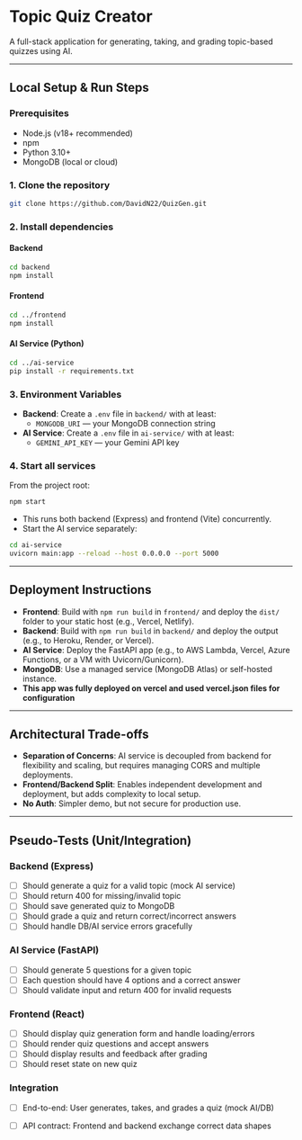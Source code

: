 # Topic Quiz Creator

A full-stack application for generating, taking, and grading topic-based quizzes using AI.

---

## Local Setup & Run Steps

### Prerequisites
- Node.js (v18+ recommended)
- npm
- Python 3.10+
- MongoDB (local or cloud)

### 1. Clone the repository
```sh
git clone https://github.com/DavidN22/QuizGen.git
```

### 2. Install dependencies
#### Backend
```sh
cd backend
npm install
```
#### Frontend
```sh
cd ../frontend
npm install
```
#### AI Service (Python)
```sh
cd ../ai-service
pip install -r requirements.txt
```

### 3. Environment Variables
- **Backend**: Create a `.env` file in `backend/` with at least:
  - `MONGODB_URI` — your MongoDB connection string
- **AI Service**: Create a `.env` file in `ai-service/` with at least:
  - `GEMINI_API_KEY` — your Gemini API key

### 4. Start all services
From the project root:
```sh
npm start
```
- This runs both backend (Express) and frontend (Vite) concurrently.
- Start the AI service separately:
```sh
cd ai-service
uvicorn main:app --reload --host 0.0.0.0 --port 5000
```

---

## Deployment Instructions
- **Frontend**: Build with `npm run build` in `frontend/` and deploy the `dist/` folder to your static host (e.g., Vercel, Netlify).
- **Backend**: Build with `npm run build` in `backend/` and deploy the output (e.g., to Heroku, Render, or Vercel).
- **AI Service**: Deploy the FastAPI app (e.g., to AWS Lambda, Vercel, Azure Functions, or a VM with Uvicorn/Gunicorn).
- **MongoDB**: Use a managed service (MongoDB Atlas) or self-hosted instance.
- **This app was fully deployed on vercel and used vercel.json files for configuration**

---

## Architectural Trade-offs
- **Separation of Concerns**: AI service is decoupled from backend for flexibility and scaling, but requires managing CORS and multiple deployments.
- **Frontend/Backend Split**: Enables independent development and deployment, but adds complexity to local setup.
- **No Auth**: Simpler demo, but not secure for production use.

---

## Pseudo-Tests (Unit/Integration)

### Backend (Express)
- [ ] Should generate a quiz for a valid topic (mock AI service)
- [ ] Should return 400 for missing/invalid topic
- [ ] Should save generated quiz to MongoDB
- [ ] Should grade a quiz and return correct/incorrect answers
- [ ] Should handle DB/AI service errors gracefully

### AI Service (FastAPI)
- [ ] Should generate 5 questions for a given topic
- [ ] Each question should have 4 options and a correct answer
- [ ] Should validate input and return 400 for invalid requests

### Frontend (React)
- [ ] Should display quiz generation form and handle loading/errors
- [ ] Should render quiz questions and accept answers
- [ ] Should display results and feedback after grading
- [ ] Should reset state on new quiz

### Integration
- [ ] End-to-end: User generates, takes, and grades a quiz (mock AI/DB)
- [ ] API contract: Frontend and backend exchange correct data shapes


